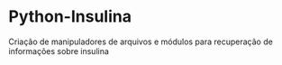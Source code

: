 # Python-Insulina
Criação de manipuladores de arquivos e módulos para recuperação de informações sobre insulina
